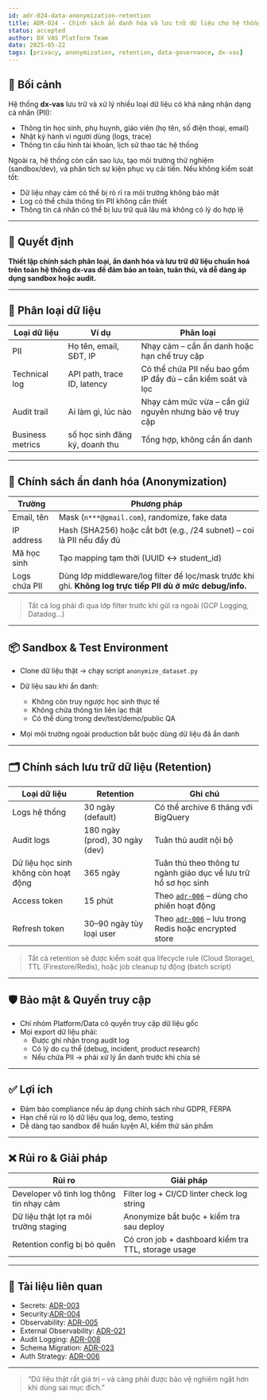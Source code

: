 ```yaml
---
id: adr-024-data-anonymization-retention
title: ADR-024 - Chính sách ẩn danh hóa và lưu trữ dữ liệu cho hệ thống dx-vas
status: accepted
author: DX VAS Platform Team
date: 2025-05-22
tags: [privacy, anonymization, retention, data-governance, dx-vas]
---
```


## 📌 Bối cảnh

Hệ thống **dx-vas** lưu trữ và xử lý nhiều loại dữ liệu có khả năng nhận dạng cá nhân (PII):
- Thông tin học sinh, phụ huynh, giáo viên (họ tên, số điện thoại, email)
- Nhật ký hành vi người dùng (logs, trace)
- Thông tin cấu hình tài khoản, lịch sử thao tác hệ thống

Ngoài ra, hệ thống còn cần sao lưu, tạo môi trường thử nghiệm (sandbox/dev), và phân tích sự kiện phục vụ cải tiến. Nếu không kiểm soát tốt:
- Dữ liệu nhạy cảm có thể bị rò rỉ ra môi trường không bảo mật
- Log có thể chứa thông tin PII không cần thiết
- Thông tin cá nhân có thể bị lưu trữ quá lâu mà không có lý do hợp lệ

---

## 🧠 Quyết định

**Thiết lập chính sách phân loại, ẩn danh hóa và lưu trữ dữ liệu chuẩn hoá trên toàn hệ thống dx-vas để đảm bảo an toàn, tuân thủ, và dễ dàng áp dụng sandbox hoặc audit.**

---

## 🧩 Phân loại dữ liệu

| Loại dữ liệu | Ví dụ | Phân loại |
|--------------|-------|-----------|
| PII | Họ tên, email, SĐT, IP | Nhạy cảm – cần ẩn danh hoặc hạn chế truy cập |
| Technical log | API path, trace ID, latency | Có thể chứa PII nếu bao gồm IP đầy đủ – cần kiểm soát và lọc |
| Audit trail | Ai làm gì, lúc nào | Nhạy cảm mức vừa – cần giữ nguyên nhưng bảo vệ truy cập |
| Business metrics | số học sinh đăng ký, doanh thu | Tổng hợp, không cần ẩn danh |

---

## 🔐 Chính sách ẩn danh hóa (Anonymization)

| Trường | Phương pháp |
|--------|-------------|
| Email, tên | Mask (`n***@gmail.com`), randomize, fake data |
| IP address | Hash (SHA256) hoặc cắt bớt (e.g., /24 subnet) – coi là PII nếu đầy đủ |
| Mã học sinh | Tạo mapping tạm thời (UUID ↔ student_id) |
| Logs chứa PII | Dùng lớp middleware/log filter để lọc/mask trước khi ghi. **Không log trực tiếp PII dù ở mức debug/info.** |

> Tất cả log phải đi qua lớp filter trước khi gửi ra ngoài (GCP Logging, Datadog...)

---

## 📦 Sandbox & Test Environment

- Clone dữ liệu thật → chạy script `anonymize_dataset.py`
- Dữ liệu sau khi ẩn danh:
  - Không còn truy ngược học sinh thực tế
  - Không chứa thông tin liên lạc thật
  - Có thể dùng trong dev/test/demo/public QA

- Mọi môi trường ngoài production bắt buộc dùng dữ liệu đã ẩn danh

---

## 🗂 Chính sách lưu trữ dữ liệu (Retention)

| Loại dữ liệu | Retention | Ghi chú |
|--------------|-----------|--------|
| Logs hệ thống | 30 ngày (default) | Có thể archive 6 tháng với BigQuery |
| Audit logs | 180 ngày (prod), 30 ngày (dev) | Tuân thủ audit nội bộ |
| Dữ liệu học sinh không còn hoạt động | 365 ngày | Tuân thủ theo thông tư ngành giáo dục về lưu trữ hồ sơ học sinh |
| Access token | 15 phút | Theo [`adr-006`](./adr-006-auth-strategy.md) – dùng cho phiên hoạt động |
| Refresh token | 30–90 ngày tùy loại user | Theo [`adr-006`](./adr-006-auth-strategy.md) – lưu trong Redis hoặc encrypted store |

> Tất cả retention sẽ được kiểm soát qua lifecycle rule (Cloud Storage), TTL (Firestore/Redis), hoặc job cleanup tự động (batch script)

---

## 🛡️ Bảo mật & Quyền truy cập

- Chỉ nhóm Platform/Data có quyền truy cập dữ liệu gốc
- Mọi export dữ liệu phải:
  - Được ghi nhận trong audit log
  - Có lý do cụ thể (debug, incident, product research)
  - Nếu chứa PII → phải xử lý ẩn danh trước khi chia sẻ

---

## ✅ Lợi ích

- Đảm bảo compliance nếu áp dụng chính sách như GDPR, FERPA
- Hạn chế rủi ro lộ dữ liệu qua log, demo, testing
- Dễ dàng tạo sandbox để huấn luyện AI, kiểm thử sản phẩm

---

## ❌ Rủi ro & Giải pháp

| Rủi ro | Giải pháp |
|--------|-----------|
| Developer vô tình log thông tin nhạy cảm | Filter log + CI/CD linter check log string |
| Dữ liệu thật lọt ra môi trường staging | Anonymize bắt buộc + kiểm tra sau deploy |
| Retention config bị bỏ quên | Có cron job + dashboard kiểm tra TTL, storage usage |

---

## 📎 Tài liệu liên quan

- Secrets: [ADR-003](./adr-003-secrets.md)
- Security:[ADR-004](./adr-004-security.md)
- Observability: [ADR-005](./adr-005-observability.md)
- External Observability: [ADR-021](./adr-021-external-observability.md)
- Audit Logging: [ADR-008](./adr-008-audit-logging.md)
- Schema Migration: [ADR-023](./adr-023-schema-migration-strategy.md)
- Auth Strategy: [ADR-006](./adr-006-auth-strategy.md)

---
> “Dữ liệu thật rất giá trị – và càng phải được bảo vệ nghiêm ngặt hơn khi dùng sai mục đích.”
